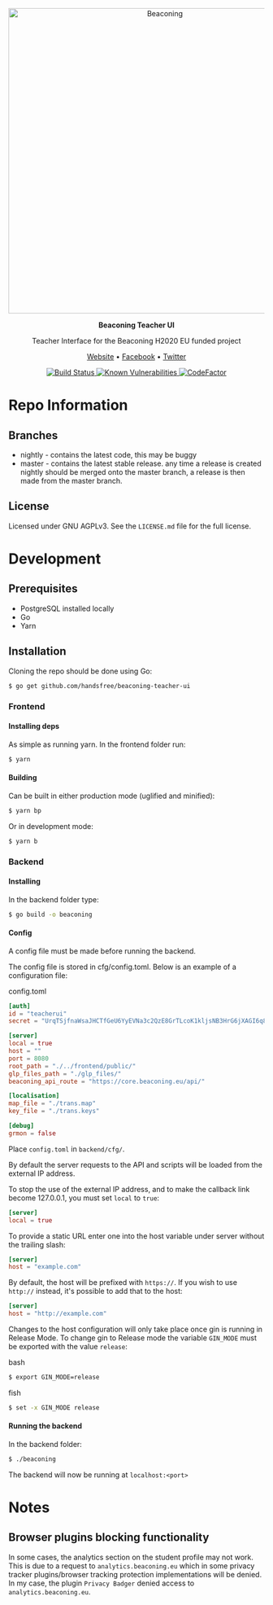 <p align="center">
  <img width="600" src="http://beaconing.eu/wp-content/themes/beaconing/images/logo/original_version_(black).png" alt="Beaconing">
</p>
<p align="center">
  <strong>Beaconing Teacher UI</strong>
</p>
<p align="center">
  Teacher Interface for the Beaconing H2020 EU funded project
</p>
<p align="center">
  <a href="http://beaconing.eu/">Website</a> • <a href="https://www.facebook.com/beaconing/">Facebook</a> • <a href="https://twitter.com/BeaconingEU">Twitter</a>
</p>
<p align="center">
  <a href="https://semaphoreci.com/juddus/beaconing-teacher-ui">
    <img src="https://semaphoreci.com/api/v1/juddus/beaconing-teacher-ui/branches/nightly/badge.svg" alt="Build Status">
  </a>
  <a href="https://snyk.io/test/github/HandsFree/beaconing-teacher-ui?targetFile=frontend%2Fpackage.json">
    <img src="https://snyk.io/test/github/HandsFree/beaconing-teacher-ui/badge.svg?targetFile=frontend%2Fpackage.json" alt="Known Vulnerabilities" data-canonical-src="https://snyk.io/test/github/HandsFree/beaconing-teacher-ui?targetFile=frontend%2Fpackage.json" style="max-width:100%;">
  </a>
  <a href="https://www.codefactor.io/repository/github/handsfree/beaconing-teacher-ui">
    <img src="https://www.codefactor.io/repository/github/handsfree/beaconing-teacher-ui/badge" alt="CodeFactor">
  </a>
</p>

# Repo Information

## Branches
* nightly - contains the latest code, this may be buggy
* master - contains the latest stable release. any time a release is created nightly
should be merged onto the master branch, a release is then made from the master branch.

## License
Licensed under GNU AGPLv3. See the `LICENSE.md` file for the full license.

# Development
## Prerequisites
- PostgreSQL installed locally
- Go
- Yarn

## Installation
Cloning the repo should be done using Go:

```bash
$ go get github.com/handsfree/beaconing-teacher-ui
```

### Frontend
#### Installing deps
As simple as running yarn.
In the frontend folder run:

```bash
$ yarn
```

#### Building
Can be built in either production mode (uglified and minified):

```bash
$ yarn bp
```

Or in development mode:

```bash
$ yarn b
```

### Backend
#### Installing
In the backend folder type:
```bash
$ go build -o beaconing
```

#### Config
A config file must be made before running the backend.

The config file is stored in cfg/config.toml. Below is an example of a configuration file:

config.toml
```toml
[auth]
id = "teacherui"
secret = "UrqTSjfnaWsaJHCTfGeU6YyEVNa3c2QzE8GrTLcoK1kljsNB3HrG6jXAGI6q8wKR"

[server]
local = true
host = ""
port = 8080
root_path = "./../frontend/public/"
glp_files_path = "./glp_files/"
beaconing_api_route = "https://core.beaconing.eu/api/"

[localisation]
map_file = "./trans.map"
key_file = "./trans.keys"

[debug]
grmon = false
```

Place `config.toml` in `backend/cfg/`.

By default the server requests to the API and scripts will be loaded from the external IP address.

To stop the use of the external IP address, and to make the callback link become 127.0.0.1, you must set `local` to `true`:

```toml
[server]
local = true
```

To provide a static URL enter one into the host variable under server without the trailing slash:

```toml
[server]
host = "example.com"
```

By default, the host will be prefixed with `https://`. If you wish to use `http://` instead, it's possible to add that to the host:
```toml
[server]
host = "http://example.com"
```

Changes to the host configuration will only take place once gin is running in Release Mode.
To change gin to Release mode the variable `GIN_MODE` must be exported with the value `release`:

bash
```bash
$ export GIN_MODE=release
```

fish
```bash
$ set -x GIN_MODE release
```

#### Running the backend
In the backend folder:
```bash
$ ./beaconing
```

The backend will now be running at `localhost:<port>`

# Notes
## Browser plugins blocking functionality
In some cases, the analytics section on the student profile may not work. This is due to a request to `analytics.beaconing.eu` which in some privacy tracker plugins/browser tracking protection implementations will be denied. In my case, the plugin `Privacy Badger` denied access to `analytics.beaconing.eu`.